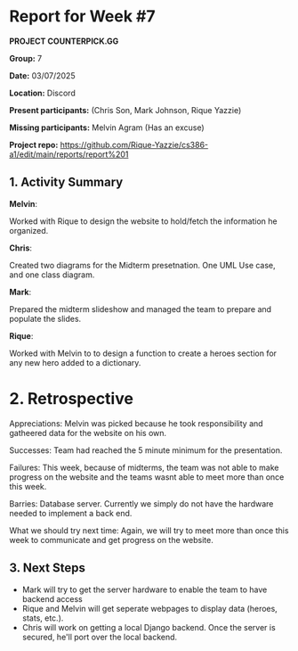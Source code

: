 # Report for Week #7
**PROJECT COUNTERPICK.GG**

**Group:** 7

**Date:** 03/07/2025

**Location:** Discord

**Present participants:** (Chris Son, Mark Johnson, Rique Yazzie)

**Missing participants:** Melvin Agram (Has an excuse)

**Project repo:** https://github.com/Rique-Yazzie/cs386-a1/edit/main/reports/report%201

## 1. Activity Summary

**Melvin**: 

Worked with Rique to design the website to hold/fetch the information he organized.

**Chris**: 

Created two diagrams for the Midterm presetnation. One UML Use case, and one class diagram.

**Mark**: 

Prepared the midterm slideshow and managed the team to prepare and populate the slides.

**Rique**: 

Worked with Melvin to to design a function to create a heroes section for any new hero added to a dictionary.

# 2. Retrospective

Appreciations: Melvin was picked because he took responsibility and gatheered data for the website on his own.

Successes: Team had reached the 5 minute minimum for the presentation. 

Failures: This week, because of midterms, the team was not able to make progress on the website and the teams wasnt able to meet more than once this week.

Barries: Database server. Currently we simply do not have the hardware needed to implement a back end.

What we should try next time: Again, we will try to meet more than once this week to communicate and get progress on the website.

## 3. Next Steps

- Mark will try to get the server hardware to enable the team to have backend access
- Rique and Melvin will get seperate webpages to display data (heroes, stats, etc.).
- Chris will work on getting a local Django backend. Once the server is secured, he'll port over the local backend.

